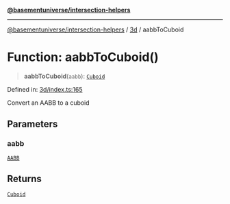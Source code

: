 [**@basementuniverse/intersection-helpers**](../../README.md)

***

[@basementuniverse/intersection-helpers](../../README.md) / [3d](../README.md) / aabbToCuboid

# Function: aabbToCuboid()

> **aabbToCuboid**(`aabb`): [`Cuboid`](../types/type-aliases/Cuboid.md)

Defined in: [3d/index.ts:165](https://github.com/basementuniverse/intersection-helpers/blob/ede9ecb18a1386abf90747a70ee9f16c34ce6207/src/3d/index.ts#L165)

Convert an AABB to a cuboid

## Parameters

### aabb

[`AABB`](../types/type-aliases/AABB.md)

## Returns

[`Cuboid`](../types/type-aliases/Cuboid.md)
